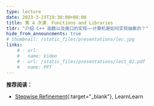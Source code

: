 ```yaml
---
type: lecture
date: 2023-3-23T19:30:00+08:00
title: 第 4 次课. Functions and Libraries
tldr: "介绍 C++ 函数以及接口的实现——计算机是如何实现抽象的？"
hide_from_announcments: true
# thumbnail: /static_files/presentations/lec.jpg
links:
    # - url:
    #   name: Video
    # - url: /static_files/presentations/lect_02.pdf
    #   name: PPT
---
```


**推荐阅读：**

- [Stepwise Refinement](https://learnlearn.uk/alevelcs/stepwise-refinement/){:target="_blank"}, LearnLearn
<!-- - [Creating a C++ library with CMake](https://decovar.dev/blog/2021/03/08/cmake-cpp-library/) -->
